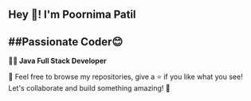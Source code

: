   Hey 👋!  I'm Poornima Patil
  ---
  ##Passionate Coder😊
  ---
 **👩‍💻 Java Full Stack Developer**

💬 Feel free to browse my repositories, give a ⭐ if you like what you see! Let's collaborate and build something amazing! 🌟

